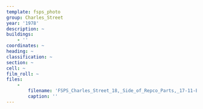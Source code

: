 ```yaml
---
template: fsps_photo
group: Charles_Street
year: '1978'
description: ~
buildings:
    - ''
coordinates: ~
heading: ~
classification: ~
section: ~
cell: ~
film_roll: ~
files:
    -
        filename: 'FSPS_Charles_Street_18,_Side_of_Repco_Parts,_17-11-E,_1978.png'
        caption: ''
---
```

